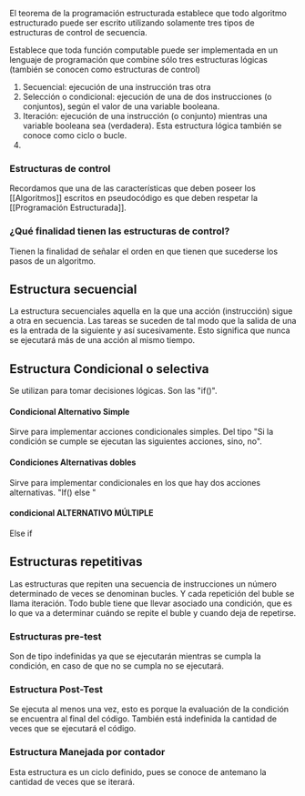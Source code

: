 El teorema de la programación estructurada establece que todo algoritmo estructurado puede ser escrito utilizando solamente tres tipos de estructuras de control de secuencia. 

Establece que toda función computable puede ser implementada en un lenguaje de programación que combine sólo tres estructuras lógicas (también se conocen como estructuras de control) 

1. Secuencial: ejecución de una instrucción tras otra
2. Selección o condicional: ejecución de una de dos instrucciones (o conjuntos), según el valor de una variable booleana. 
3. Iteración: ejecución de una instrucción (o conjunto) mientras una variable booleana sea (verdadera). Esta estructura lógica también se conoce como ciclo o bucle. 
4. 
### Estructuras de control 
Recordamos que una de las características que deben poseer los  [[Algoritmos]] escritos en pseudocódigo es que deben respetar la [[Programación Estructurada]].

### ¿Qué finalidad tienen las estructuras de control?
Tienen la finalidad de señalar el orden en que tienen que sucederse los pasos de un algoritmo. 

## Estructura secuencial
La estructura secuenciales aquella en la que una acción (instrucción) sigue a otra en secuencia. Las tareas se suceden de tal modo que la salida de una es la entrada de la siguiente y así sucesivamente. Esto significa que nunca se ejecutará más de una acción al mismo tiempo.


## Estructura Condicional o selectiva
Se utilizan para tomar decisiones lógicas. Son las "if()".

#### Condicional Alternativo Simple 
Sirve para implementar acciones condicionales simples. Del tipo "Si la condición se cumple se ejecutan las siguientes acciones, sino, no".

#### Condiciones Alternativas dobles
Sirve para implementar condicionales en los que hay dos acciones alternativas. "If() else "

#### condicional ALTERNATIVO MÚLTIPLE
Else if 



## Estructuras repetitivas
Las estructuras que repiten una secuencia de instrucciones un número determinado de veces se denominan bucles. Y cada repetición del buble se llama iteración. Todo buble tiene que llevar asociado una condición, que es lo que va a determinar cuándo se repite el buble y cuando deja de repetirse.

### Estructuras pre-test
Son de tipo indefinidas ya que se ejecutarán mientras se cumpla la condición, en caso de que no se cumpla no se ejecutará.

### Estructura Post-Test
Se ejecuta al menos una vez, esto es porque la evaluación de la condición se encuentra al final del código. También está indefinida la cantidad de veces que se ejecutará el código. 

### Estructura Manejada por contador 
Esta estructura es un ciclo definido, pues se conoce de antemano la cantidad de veces que se iterará. 
